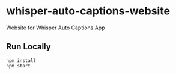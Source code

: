 # whisper-auto-captions-website
Website for Whisper Auto Captions App

## Run Locally
```
npm install
npm start
```
